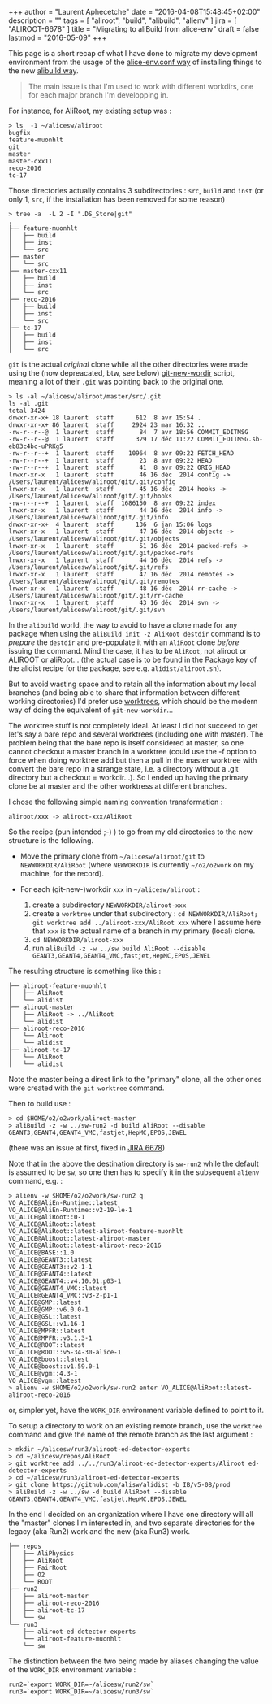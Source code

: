 +++
author = "Laurent Aphecetche"
date = "2016-04-08T15:48:45+02:00"
description = ""
tags = [ "aliroot", "build", "alibuild", "alienv" ]
jira = [ "ALIROOT-6678" ]
title = "Migrating to aliBuild from alice-env"
draft = false
lastmod = "2016-05-09"
+++

This page is a short recap of what I have done to migrate my development environment from the usage of the [alice-env.conf way](https://dberzano.github.io/alice/install-aliroot/manual/) of installing things to the new [alibuild way](https://dberzano.github.io/alice/alibuild).

> The main issue is that I'm used to work with different workdirs, one for each major branch I'm developping in.

For instance, for AliRoot, my existing setup was :

```
> ls  -1 ~/alicesw/aliroot
bugfix
feature-muonhlt
git
master
master-cxx11
reco-2016
tc-17
```

Those directories actually contains 3 subdirectories : `src`, `build` and `inst` (or only 1, `src`, if the installation has been removed for some reason)

```
> tree -a  -L 2 -I ".DS_Store|git"
.
├── feature-muonhlt
│   ├── build
│   ├── inst
│   └── src
├── master
│   └── src
├── master-cxx11
│   ├── build
│   ├── inst
│   └── src
├── reco-2016
│   ├── build
│   ├── inst
│   └── src
├── tc-17
│   ├── build
│   ├── inst
│   └── src
```

`git` is the actual _original_ clone while all the other directories were made using the (now depreacated, btw, see below) [git-new-wordir](http://nuclearsquid.com/writings/git-new-workdir/) script, meaning a lot of their `.git` was pointing back to the original one.

```
> ls -al ~/alicesw/aliroot/master/src/.git
ls -al .git
total 3424
drwxr-xr-x+ 18 laurent  staff      612  8 avr 15:54 .
drwxr-xr-x+ 86 laurent  staff     2924 23 mar 16:32 ..
-rw-r--r--@  1 laurent  staff       84  7 avr 18:56 COMMIT_EDITMSG
-rw-r--r--@  1 laurent  staff      329 17 déc 11:22 COMMIT_EDITMSG.sb-eb83c4bc-uPRKg5
-rw-r--r--+  1 laurent  staff    10964  8 avr 09:22 FETCH_HEAD
-rw-r--r--+  1 laurent  staff       23  8 avr 09:22 HEAD
-rw-r--r--+  1 laurent  staff       41  8 avr 09:22 ORIG_HEAD
lrwxr-xr-x   1 laurent  staff       46 16 déc  2014 config -> /Users/laurent/alicesw/aliroot/git/.git/config
lrwxr-xr-x   1 laurent  staff       45 16 déc  2014 hooks -> /Users/laurent/alicesw/aliroot/git/.git/hooks
-rw-r--r--+  1 laurent  staff  1686150  8 avr 09:22 index
lrwxr-xr-x   1 laurent  staff       44 16 déc  2014 info -> /Users/laurent/alicesw/aliroot/git/.git/info
drwxr-xr-x+  4 laurent  staff      136  6 jan 15:06 logs
lrwxr-xr-x   1 laurent  staff       47 16 déc  2014 objects -> /Users/laurent/alicesw/aliroot/git/.git/objects
lrwxr-xr-x   1 laurent  staff       51 16 déc  2014 packed-refs -> /Users/laurent/alicesw/aliroot/git/.git/packed-refs
lrwxr-xr-x   1 laurent  staff       44 16 déc  2014 refs -> /Users/laurent/alicesw/aliroot/git/.git/refs
lrwxr-xr-x   1 laurent  staff       47 16 déc  2014 remotes -> /Users/laurent/alicesw/aliroot/git/.git/remotes
lrwxr-xr-x   1 laurent  staff       48 16 déc  2014 rr-cache -> /Users/laurent/alicesw/aliroot/git/.git/rr-cache
lrwxr-xr-x   1 laurent  staff       43 16 déc  2014 svn -> /Users/laurent/alicesw/aliroot/git/.git/svn
```

In the `alibuild` world, the way to avoid to have a clone made for any package when using the `aliBuild init -z AliRoot destdir` command is to *prepare* the `destdir` and pre-populate it with an `AliRoot` clone *before* issuing the command. Mind the case, it has to be `AliRoot`, not aliroot or ALIROOT or aliRoot... (the actual case is to be found in the Package key of the alidist recipe for the package, see e.g. `alidist/aliroot.sh`).

But to avoid wasting space and to retain all the information about my local branches (and being able to share that information between different working directories) I'd prefer use [worktrees](https://git-scm.com/docs/git-worktree), which should be the modern way of doing the equivalent of `git-new-workdir`...

The worktree stuff is not completely ideal. At least I did not succeed to get let's say a bare repo and several worktrees (including one with master). The problem being that the bare repo is itself considered at master, so one cannot checkout a master branch in a worktree (could use the -f option to force when doing worktree add but then a pull in the master worktree with convert the bare repo in a strange state, i.e. a directory without a .git directory but a checkout = workdir...). So I ended up having the primary clone be at master and the other worktress at different branches.

I chose the following simple naming convention transformation :

```
aliroot/xxx -> aliroot-xxx/AliRoot
```

So the recipe (pun intended ;-) ) to go from my old directories to the new structure is the following.

- Move the primary clone from `~/alicesw/aliroot/git` to `NEWWORKDIR/AliRoot` (where `NEWWORKDIR` is currently `~/o2/o2work` on my machine, for the record).

- For each (git-new-)workdir `xxx` in `~/alicesw/aliroot` :

  1. create a subdirectory `NEWWORKDIR/aliroot-xxx`
  2. create a `worktree` under that subdirectory :
  `cd NEWWORKDIR/AliRoot; git worktree add ../aliroot-xxx/AliRoot xxx` where I assume here that `xxx` is the actual name of a branch in my primary (local) clone.
  3. `cd NEWWORKDIR/aliroot-xxx`
  4. run `aliBuild -z -w ../sw build AliRoot --disable GEANT3,GEANT4,GEANT4_VMC,fastjet,HepMC,EPOS,JEWEL`

The resulting structure is something like this :

```
├── aliroot-feature-muonhlt
│   ├── AliRoot
│   └── alidist
├── aliroot-master
│   ├── AliRoot -> ../AliRoot
│   └── alidist
├── aliroot-reco-2016
│   └── Aliroot
│   └── alidist
├── aliroot-tc-17
│   └── AliRoot
│   └── alidist
```

Note the master being a direct link to the "primary" clone, all the other ones were created with the `git worktree` command.

Then to build use : 

```
> cd $HOME/o2/o2work/aliroot-master
> aliBuild -z -w ../sw-run2 -d build AliRoot --disable GEANT3,GEANT4,GEANT4_VMC,fastjet,HepMC,EPOS,JEWEL
```

(there was an issue at first, fixed in [JIRA 6678](https://alice.its.cern.ch/jira/browse/ALIROOT-6678))

Note that in the above the destination directory is `sw-run2` while the default is assumed to be `sw`, so one then has
to specify it in the subsequent `alienv` command, e.g. :

```
> alienv -w $HOME/o2/o2work/sw-run2 q
VO_ALICE@AliEn-Runtime::latest
VO_ALICE@AliEn-Runtime::v2-19-le-1
VO_ALICE@AliRoot::0-1
VO_ALICE@AliRoot::latest
VO_ALICE@AliRoot::latest-aliroot-feature-muonhlt
VO_ALICE@AliRoot::latest-aliroot-master
VO_ALICE@AliRoot::latest-aliroot-reco-2016
VO_ALICE@BASE::1.0
VO_ALICE@GEANT3::latest
VO_ALICE@GEANT3::v2-1-1
VO_ALICE@GEANT4::latest
VO_ALICE@GEANT4::v4.10.01.p03-1
VO_ALICE@GEANT4_VMC::latest
VO_ALICE@GEANT4_VMC::v3-2-p1-1
VO_ALICE@GMP::latest
VO_ALICE@GMP::v6.0.0-1
VO_ALICE@GSL::latest
VO_ALICE@GSL::v1.16-1
VO_ALICE@MPFR::latest
VO_ALICE@MPFR::v3.1.3-1
VO_ALICE@ROOT::latest
VO_ALICE@ROOT::v5-34-30-alice-1
VO_ALICE@boost::latest
VO_ALICE@boost::v1.59.0-1
VO_ALICE@vgm::4.3-1
VO_ALICE@vgm::latest
> alienv -w $HOME/o2/o2work/sw-run2 enter VO_ALICE@AliRoot::latest-aliroot-reco-2016
```

or, simpler yet, have the `WORK_DIR` environment variable defined to point to it.

To setup a directory to work on an existing remote branch, use the `worktree` command and give the name of the remote
branch as the last argument :  

```
> mkdir ~/alicesw/run3/aliroot-ed-detector-experts
> cd ~/alicesw/repos/AliRoot 
> git worktree add ../../run3/aliroot-ed-detector-experts/Aliroot ed-detector-experts
> cd ~/alicesw/run3/aliroot-ed-detector-experts
> git clone https://github.com/alisw/alidist -b IB/v5-08/prod
> aliBuild -z -w ../sw -d build AliRoot --disable GEANT3,GEANT4,GEANT4_VMC,fastjet,HepMC,EPOS,JEWEL
```

In the end I decided on an organization where I have one directory will all the "master" clones I'm interested in, and
 two separate directories for the legacy (aka Run2) work and the new (aka Run3) work.

```
├── repos
│   ├── AliPhysics
│   ├── AliRoot
│   ├── FairRoot
│   ├── O2
│   └── ROOT
├── run2
│   ├── aliroot-master
│   ├── aliroot-reco-2016
│   ├── aliroot-tc-17
│   └── sw
└── run3
    ├── aliroot-ed-detector-experts
    └── aliroot-feature-muonhlt
    └── sw
```

The distinction between the two being made by aliases changing the value of the `WORK_DIR` environment variable :

```
run2=`export WORK_DIR=~/alicesw/run2/sw`
run3=`export WORK_DIR=~/alicesw/run3/sw`
```
